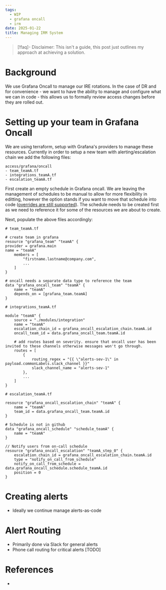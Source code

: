 ```yaml
---
tags:
  - WIP
  - grafana oncall
  - irm
date: 2025-01-22
title: Managing IRM System
---
```


> [!faq]- Disclaimer: 
> This isn't a guide, this post just outlines my approach at achieving a solution.

# Background

We use Grafana Oncall to manage our IRE rotations. In the case of DR and for convenience - we want to have the ability to manage and configure what we can in code - this allows us to formally review access changes before they are rolled out.

# Setting up your team in Grafana Oncall

We are using terraform, setup with Grafana's providers to manage these resources. Currently in order to setup a new team with alerting/escalation chain we add the following files:

```
access/grafana/oncall
- team_teamA.tf
- integrations_teamA.tf
- escalation_teamA.tf
```

First create an empty schedule in Grafana oncall. We are leaving the management of schedules to be manual to allow for more flexibility in editting, however the option stands if you want to move that schedule into code ([overrides are still supported](https://registry.terraform.io/providers/grafana/grafana/latest/docs/resources/oncall_schedule#enable_web_overrides-1)). The schedule needs to be created first as we need to reference it for some of the resources we are about to create.

Next, populate the above files accordingly:

```hcl
# team_teamA.tf

# create team in grafana
resource "grafana_team" "teamA" {
provider = grafana.main
name = "teamA"
	members = [
		"firstname.lastname@company.com",
		...
	]
}

# oncall needs a separate data type to reference the team
data "grafana_oncall_team" "teamA" {
	name = "teamA"
	depends_on = [grafana_team.teamA]
}
```

```hcl
# integrations_teamA.tf

module "teamA" {
	source = "./modules/integration"
	name = "teamA"
	escalation_chain_id = grafana_oncall_escalation_chain.teamA.id
	oncall_team_id = data.grafana_oncall_team.teamA.id

	# add routes based on severity. ensure that oncall user has been invited to these channels otherwise messages won't go through.
	routes = [
		{
			routing_regex = "{{ \"alerts-sev-1\" in payload.commonLabels.slack_channel }}"
			slack_channel_name = "alerts-sev-1"
		},
		...
	]
}

```

```hcl
# escalation_teamA.tf

resource "grafana_oncall_escalation_chain" "teamA" {
	name = "teamA"
	team_id = data.grafana_oncall_team.teamA.id
}

# Schedule is not in github
data "grafana_oncall_schedule" "schedule_teamA" {
	name = "teamA"
}

// Notify users from on-call schedule
resource "grafana_oncall_escalation" "teamA_step_0" {
	escalation_chain_id = grafana_oncall_escalation_chain.teamA.id
	type = "notify_on_call_from_schedule"
	notify_on_call_from_schedule = data.grafana_oncall_schedule.schedule_teamA.id
	position = 0
}
```

# Creating alerts

- Ideally we continue manage alerts-as-code

# Alert Routing

- Primarily done via Slack for general alerts
- Phone call routing for critical alerts \[TODO\]


# References

- 
